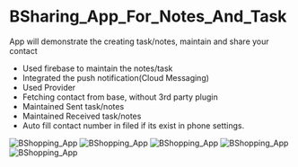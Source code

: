 # BSharing_App_For_Notes_And_Task

App will demonstrate the creating task/notes, maintain and share your contact

* Used firebase to maintain the notes/task
* Integrated the push notification(Cloud Messaging)
* Used Provider
* Fetching contact from base, without 3rd party plugin
* Maintained Sent task/notes
* Maintained Received task/notes
* Auto fill contact number in filed if its exist in phone settings.

![BShopping_App](assets/images/share_app_one.jpg)
![BShopping_App](assets/images/share_app_two.jpg)
![BShopping_App](assets/images/share_app_three.jpg)
![BShopping_App](assets/images/share_app_four.jpg)
![BShopping_App](assets/images/share_app_five.jpg)
